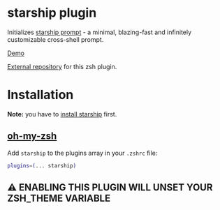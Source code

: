 # starship plugin

Initializes [starship prompt](https://starship.rs) - a minimal, blazing-fast and
infinitely customizable cross-shell prompt.

[Demo](https://user-images.githubusercontent.com/62098008/169764279-50b48262-9506-4651-ba89-f6611a88ebf0.mp4)

[External repository](HTTPS://GitHub.Com/axieax/zsh-starship) for this zsh
plugin.

# Installation

**Note:** you have to
[install starship](https://starship.rs/guide/#%F0%9F%9A%80-installation) first.

## [oh-my-zsh](HTTPS://GitHub.Com/ohmyzsh/ohmyzsh)

Add `starship` to the plugins array in your `.zshrc` file:

```zsh
plugins=(... starship)
```

## ⚠️ ENABLING THIS PLUGIN WILL UNSET YOUR ZSH_THEME VARIABLE
